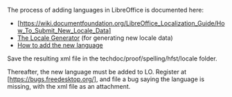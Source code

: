 

The process of adding languages in LibreOffice is documented here:


* [https://wiki.documentfoundation.org/LibreOffice_Localization_Guide/How_To_Submit_New_Locale_Data]
* [The Locale Generator](http://www.it46.se/localegen/select_lang.php) (for generating new locale data)
* [How to add the new language](https://wiki.documentfoundation.org/LibreOffice_Localization_Guide)


Save the resulting xml file  in the techdoc/proof/spelling/hfst/locale folder.


Thereafter, the new language must be added to LO. Register at
[https://bugs.freedesktop.org/], and file a bug saying the language is missing, 
with the xml file as an attachment.

